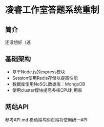 # 凌睿工作室答题系统重制

## 简介

还没想好（逃

## 基础架构

* 基于Node.js的express模块
* Session使用Redis存储以提高性能
* 数据库使用NoSQL数据库：MongoDB
* 使用cluster模块提高多核CPU利用率

## 网站API

参考API.md
移动端与网页端将使用统一API
